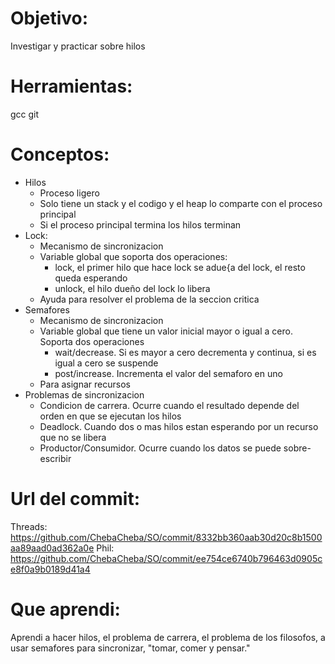# Objetivo:
Investigar y practicar sobre hilos
# Herramientas:
gcc
git
# Conceptos:
+ Hilos
  + Proceso ligero
  + Solo tiene un stack y el codigo y el heap lo comparte con el proceso principal
  + Si el proceso principal termina los hilos terminan
+ Lock:
  + Mecanismo de sincronizacion
  + Variable global que soporta dos operaciones:
    + lock, el primer hilo que hace lock se adue{a del lock, el resto queda esperando
    + unlock, el hilo dueño del lock lo libera
  + Ayuda para resolver el problema de la seccion critica
+ Semafores
  + Mecanismo de sincronizacion
  + Variable global que tiene un valor inicial mayor o igual a cero. Soporta dos operaciones
    + wait/decrease. Si es mayor a cero decrementa y continua, si es igual a cero se suspende
    + post/increase. Incrementa el valor del semaforo en uno
  + Para asignar recursos
+ Problemas de sincronizacion
  + Condicion de carrera. Ocurre cuando el resultado depende del orden en que se ejecutan los hilos
  + Deadlock. Cuando dos o mas hilos estan esperando por un recurso que no se libera
  + Productor/Consumidor. Ocurre cuando los datos se puede sobre-escribir

# Url del commit:
Threads: https://github.com/ChebaCheba/SO/commit/8332bb360aab30d20c8b1500aa89aad0ad362a0e
Phil: https://github.com/ChebaCheba/SO/commit/ee754ce6740b796463d0905ce8f0a9b0189d41a4
# Que aprendi:
Aprendi a hacer hilos, el problema de carrera, el problema de los filosofos, a usar semafores para sincronizar, "tomar, comer y pensar."  
  
